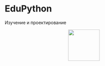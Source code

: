 # EduPython
Изучение и проектирование
<div id="header" align="center">
  <img src="https://media.giphy.com/media/Ye7UYS5NTl6arPbDw7/giphy.gif" width="100"/>
</div>
